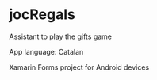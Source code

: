 # jocRegals
Assistant to play the gifts game

App language: Catalan

Xamarin Forms project for Android devices
